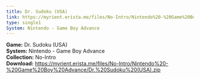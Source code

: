 ```yaml
---
title: Dr. Sudoku (USA)
link: https://myrient.erista.me/files/No-Intro/Nintendo%20-%20Game%20Boy%20Advance/Dr.%20Sudoku%20(USA).zip
type: single1
System: Nintendo - Game Boy Advance
---
```

<b>Game:</b> Dr. Sudoku (USA)<br>
<b>System:</b> Nintendo - Game Boy Advance<br>
<b>Collection:</b> No-Intro<br>
<b>Download:</b> https://myrient.erista.me/files/No-Intro/Nintendo%20-%20Game%20Boy%20Advance/Dr.%20Sudoku%20(USA).zip